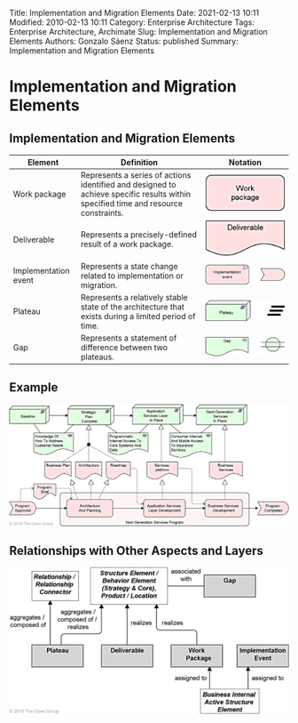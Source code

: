 Title: Implementation and Migration Elements
Date: 2021-02-13 10:11
Modified: 2010-02-13 10:11
Category: Enterprise Architecture
Tags: Enterprise Architecture, Archimate
Slug: Implementation and Migration Elements
Authors: Gonzalo Sáenz
Status: published
Summary: Implementation and Migration Elements
# Implementation and Migration Elements

## Implementation and Migration Elements



| Element              | Definition                                                   | Notation                    |
| -------------------- | ------------------------------------------------------------ | --------------------------- |
| Work package         | Represents a series of actions identified  and designed to achieve specific results within specified time and resource  constraints. | ![img](images/image252.png) |
| Deliverable          | Represents a precisely-defined result of  a work package.    | ![img](images/image253.png) |
| Implementation event | Represents a state change related to  implementation or migration. | ![img](images/image254.png) |
| Plateau              | Represents a relatively stable state of  the architecture that exists during a limited period of time. | ![img](images/image255.png) |
| Gap                  | Represents a statement of difference  between two plateaus.  | ![img](images/image256.png) |

## Example

![](images/image251.png)



## Relationships with Other Aspects and Layers



![](images/image257.png)
